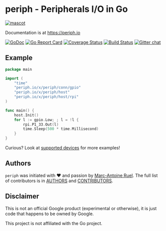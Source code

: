 # periph - Peripherals I/O in Go

[![mascot](https://raw.githubusercontent.com/periph/website/master/site/static/img/periph-mascot-280.png)](https://periph.io/)

Documentation is at https://periph.io

[![GoDoc](https://godoc.org/periph.io/x/periph?status.svg)](https://godoc.org/periph.io/x/periph)
[![Go Report Card](https://goreportcard.com/badge/periph.io/x/periph)](https://goreportcard.com/report/periph.io/x/periph)
[![Coverage Status](https://codecov.io/gh/google/periph/graph/badge.svg)](https://codecov.io/gh/google/periph)
[![Build Status](https://travis-ci.org/google/periph.svg)](https://travis-ci.org/google/periph)
[![Gitter chat](https://badges.gitter.im/google/periph.png)](https://gitter.im/periph-io/Lobby)


## Example

~~~go
package main

import (
    "time"
    "periph.io/x/periph/conn/gpio"
    "periph.io/x/periph/host"
    "periph.io/x/periph/host/rpi"
)

func main() {
    host.Init()
    for l := gpio.Low; ; l = !l {
        rpi.P1_33.Out(l)
        time.Sleep(500 * time.Millisecond)
    }
}
~~~

Curious? Look at [supported devices](https://periph.io/device/) for more
examples!


## Authors

`periph` was initiated with ❤️️ and passion by [Marc-Antoine
Ruel](https://github.com/maruel). The full list of contributors is in
[AUTHORS](https://github.com/google/periph/blob/master/AUTHORS) and
[CONTRIBUTORS](https://github.com/google/periph/blob/master/CONTRIBUTORS).


## Disclaimer

This is not an official Google product (experimental or otherwise), it
is just code that happens to be owned by Google.

This project is not affiliated with the Go project.
